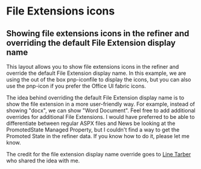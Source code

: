 # File Extensions icons


## Showing file extensions icons in the refiner and overriding the default File Extension display name

This layout allows you to show file extensions icons in the refiner and override the default File Extension display name.
In this example, we are using the out of the box pnp-iconfile to display the icons, but you can also use the pnp-icon if you prefer the Office UI fabric icons.

The idea behind overriding the default File Extension display name is to show the file extension in a more user-friendly way. For example, instead of showing "docx", we can show "Word Document". Feel free to add additional overrides for additional File Extensions.
I would have preferred to be able to differentiate between regular ASPX files and News be looking at the PromotedState Managed Property, but I couldn't find a way to get the Promoted State in the refiner data. If you know how to do it, please let me know.

The credit for the file extension display name override goes to [Line Tarber](https://www.linkedin.com/in/linetarber/?locale=da_DK) who shared the idea with me.
